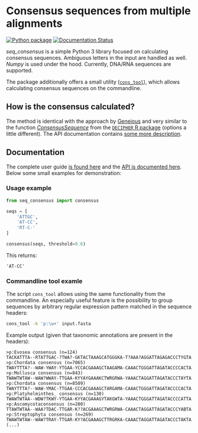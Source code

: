 # Consensus sequences from multiple alignments

[![Python package](https://github.com/markschl/seq_consensus/actions/workflows/validate.yaml/badge.svg)](https://github.com/markschl/seq_consensus/actions/workflows/validate.yaml)
[![Documentation Status](https://readthedocs.org/projects/seq-consensus/badge/?version=latest)](https://seq-consensus.readthedocs.io/en/latest/?badge=latest)

*seq_consensus* is a simple Python 3 library focused on calculating consensus sequences. Ambiguous letters in the input are handled as well. *Numpy* is used under the hood. Currently, DNA/RNA sequences are supported.

The package additionally offers a small utility
([`cons_tool`](https://seq-consensus.readthedocs.io/en/latest/usage.html#commandline-tool)),
which allows calculating consensus sequences on the commandline.

## How is the consensus calculated?

The method is identical with the approach by [Geneious](https://assets.geneious.com/manual/2022.0/static/GeneiousManualse45.html) and very similar to the function [*ConsensusSequence*](https://rdrr.io/bioc/DECIPHER/man/ConsensusSequence.html) from the [`DECIPHER` R package](http://www2.decipher.codes) (options a little different).
The API documentation contains
[some more description](https://seq-consensus.readthedocs.io/en/latest/api.html#seq_consensus.consensus).

## Documentation

The complete user guide [is found here](https://seq-consensus.readthedocs.io/en/latest/usage.html)
and the [API is documented here](https://seq-consensus.readthedocs.io/en/latest/api.html).
Below some small examples for demonstration:

### Usage example

```python
from seq_consensus import consensus

seqs = [
    'ATTGC',
    'AT-CC',
    'RT-C-'
]

consensus(seqs, threshold=0.6)
```

This returns:

```
'AT-CC'
```

### Commandline tool examle

The script `cons_tool` allows using the same functionality from the commandline.
An especially useful feature is the possibility to group sequences
by arbitrary regular expression pattern matched in the sequence headers:

```sh
cons_tool -k 'p:\w+' input.fasta
```

Example output (given that taxonomic annotations are present in the headers):

```
>p:Evosea consensus (n=124)
TACKATTTA--RTATTGAC-?TWA?-GKTACTAAAGCATGGGKA-T?AAA?AGGATTAGAGACCCTYGTA
>p:Chordata consensus (n=7065)
TWAYTTTA?--WAW-YWAY-YTGAA-YCCACGAAAGCTAAGAMA-CAAACTGGGATTAGATACCCCACTA
>p:Mollusca consensus (n=843)
TWAWTWTAW--WAW?WWAY-TTGAA-KYYAYGAAAKCTWRGRWA-YAAACTAGGATTAGATACCCTAYTA
>p:Chordata consensus (n=8509)
TWAYTTTA?--WAW-YMAC-TTGAA-CCCACGAAAGCTARGAMA-CAAACTGGGATTAGATACCCCACTA
>p:Platyhelminthes_ consensus (n=130)
TWAWTWTAA--WDW?TKWY-YTGAA-KYYACGAAAGYTAKGWTA-YAAACTGGGATTAGATACCCCATTA
>p:Ascomycotaconsensus (n=280)
TTAWTWTAA--WAA?TDAC-TTGAR-K??ACGAAAGCTWRGRWA-CAAACTAGGATTAGATACCCYABTA
>p:Streptophyta consensus (n=269)
TWAWTWTAW--WAW?TRAY-TTGAR-KY?ACGAAAGCTTRGRKA-CAAACTAGGATTAGATACCCTAKTA
(...)
```
